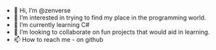 - 👋 Hi, I’m @zenverse
- 👀 I’m interested in trying to find my place in the programming world.
- 🌱 I’m currently learning C#
- 💞️ I’m looking to collaborate on fun projects that would aid in learning.
- 📫 How to reach me - on github

<!---
zenverse/zenverse is a ✨ special ✨ repository because its `README.md` (this file) appears on your GitHub profile.
You can click the Preview link to take a look at your changes.
--->
